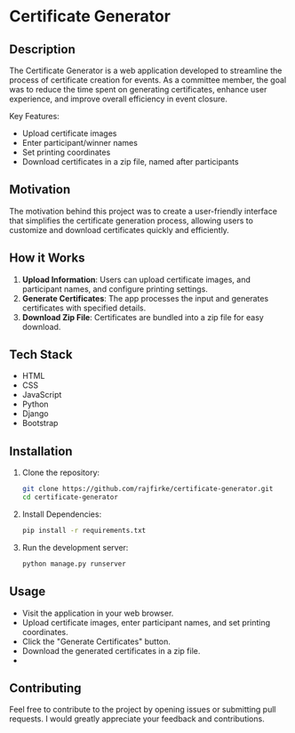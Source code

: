 
# Certificate Generator

## Description

The Certificate Generator is a web application developed to streamline the process of certificate creation for events. As a committee member, the goal was to reduce the time spent on generating certificates, enhance user experience, and improve overall efficiency in event closure.

Key Features:
- Upload certificate images
- Enter participant/winner names
- Set printing coordinates
- Download certificates in a zip file, named after participants

## Motivation

The motivation behind this project was to create a user-friendly interface that simplifies the certificate generation process, allowing users to customize and download certificates quickly and efficiently.

## How it Works

1. **Upload Information**: Users can upload certificate images, and participant names, and configure printing settings.
2. **Generate Certificates**: The app processes the input and generates certificates with specified details.
3. **Download Zip File**: Certificates are bundled into a zip file for easy download.

## Tech Stack

- HTML
- CSS
- JavaScript
- Python
- Django
- Bootstrap

## Installation

1. Clone the repository:

   ```bash
   git clone https://github.com/rajfirke/certificate-generator.git
   cd certificate-generator


2. Install Dependencies:

    ```bash
    pip install -r requirements.txt


3. Run the development server:

    ```bash
    python manage.py runserver
    
## Usage
 - Visit the application in your web browser.
 - Upload certificate images, enter participant names, and set printing coordinates.
 - Click the "Generate Certificates" button.
 - Download the generated certificates in a zip file.
 - 
## Contributing
  Feel free to contribute to the project by opening issues or submitting pull requests. I would greatly appreciate your feedback and contributions.
